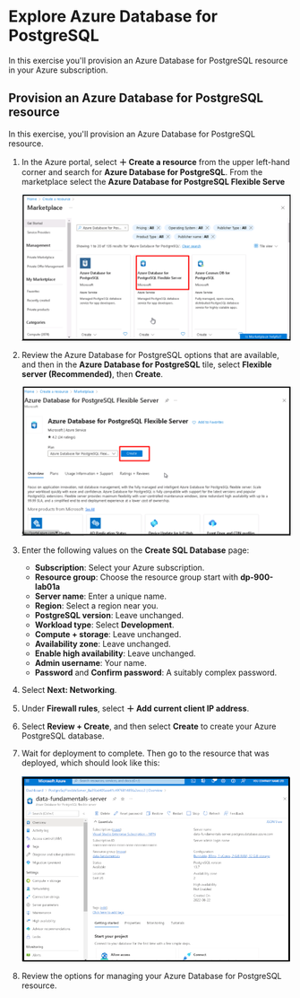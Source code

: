 # Explore Azure Database for PostgreSQL

In this exercise you'll provision an Azure Database for PostgreSQL resource in your Azure subscription.

## Provision an Azure Database for PostgreSQL resource

In this exercise, you'll provision an Azure Database for PostgreSQL resource.

1. In the Azure portal, select **&#65291; Create a resource** from the upper left-hand corner and search for **Azure Database for PostgreSQL**.  From the marketplace select the **Azure Database for PostgreSQL Flexible Serve**
 
   ![Screenshot of Azure Database for PostgreSQL deployment options](images/postgresql.png)

1. Review the Azure Database for PostgreSQL options that are available, and then in the **Azure Database for PostgreSQL** tile, select **Flexible server (Recommended)**, then **Create**.

    ![Screenshot of Azure Database for PostgreSQL deployment options](images/postgresql1.png)

1. Enter the following values on the **Create SQL Database** page:
    - **Subscription**: Select your Azure subscription.
    - **Resource group**: Choose the resource group  start with **dp-900-lab01a**
    - **Server name**: Enter a unique name.
    - **Region**: Select a region near you.
    - **PostgreSQL version**: Leave unchanged.
    - **Workload type**: Select **Development**.
    - **Compute + storage**: Leave unchanged.
    - **Availability zone**: Leave unchanged.
    - **Enable high availability**: Leave unchanged.
    - **Admin username**: Your name.
    - **Password** and **Confirm password**: A suitably complex password.

1. Select **Next: Networking**.

1. Under **Firewall rules**, select **&#65291; Add current client IP address**.

1. Select **Review + Create**, and then select **Create** to create your Azure PostgreSQL database.

1. Wait for deployment to complete. Then go to the resource that was deployed, which should look like this:

    ![Screenshot of the Azure portal showing the Azure Database for PostgreSQL page.](images/postgresql3.png)

1. Review the options for managing your Azure Database for PostgreSQL resource.
